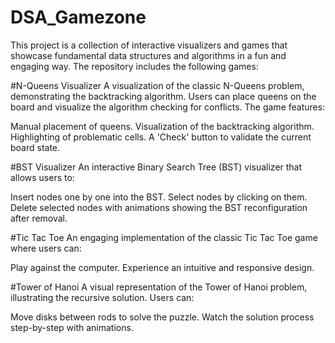 # DSA_Gamezone
This project is a collection of interactive visualizers and games that showcase fundamental data structures and algorithms in a fun and engaging way. The repository includes the following games:


#N-Queens Visualizer
A visualization of the classic N-Queens problem, demonstrating the backtracking algorithm. Users can place queens on the board and visualize the algorithm checking for conflicts. The game features:

Manual placement of queens.
Visualization of the backtracking algorithm.
Highlighting of problematic cells.
A 'Check' button to validate the current board state.


#BST Visualizer
An interactive Binary Search Tree (BST) visualizer that allows users to:

Insert nodes one by one into the BST.
Select nodes by clicking on them.
Delete selected nodes with animations showing the BST reconfiguration after removal.


#Tic Tac Toe
An engaging implementation of the classic Tic Tac Toe game where users can:

Play against the computer.
Experience an intuitive and responsive design.


#Tower of Hanoi
A visual representation of the Tower of Hanoi problem, illustrating the recursive solution. Users can:

Move disks between rods to solve the puzzle.
Watch the solution process step-by-step with animations.
